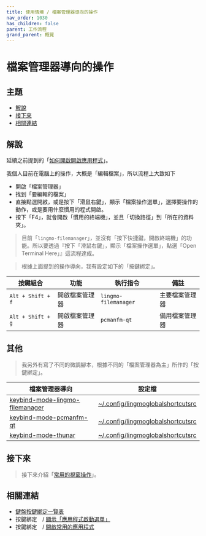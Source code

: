 ```yaml
---
title: 使用情境 / 檔案管理器導向的操作
nav_order: 1030
has_children: false
parent: 工作流程
grand_parent: 概覽
---
```



# 檔案管理器導向的操作




## 主題

* [解說](#解說)
* [接下來](#接下來)
* [相關連結](#相關連結)




## 解說

延續之前提到的「[如何開啟開啟應用程式](https://samwhelp.github.io/note-about-lingmo/read/guide/workflow/launch-application.html)」。


我個人目前在電腦上的操作，大概是「編輯檔案」，所以流程上大致如下

* 開啟「檔案管理器」
* 找到「要編輯的檔案」
* 直接點選開啟，或是按下「滑鼠右鍵」，顯示「檔案操作選單」，選擇要操作的動作，或是要用什麼慣用的程式開啟。
* 按下「F4」，就會開啟「慣用的終端機」，並且「切換路徑」到「所在的資料夾」。


> 目前「`lingmo-filemanager`」，並沒有「按下快捷鍵，開啟終端機」的功能。所以要透過『按下「滑鼠右鍵」，顯示「檔案操作選單」，點選「Open Terminal Here」』這流程達成。


> 根據上面提到的操作導向，我有設定如下的「按鍵綁定」。

| 按鍵組合          | 功能           | 執行指令                        | 備註            |
| ----------------- | -------------- | ------------------------------- | --------------- |
| `Alt + Shift + f` | 開啟檔案管理器 | `lingmo-filemanager`            | 主要檔案管理器  |
| `Alt + Shift + g` | 開啟檔案管理器 | `pcmanfm-qt`                    | 備用檔案管理器  |




## 其他

> 我另外有寫了不同的微調腳本，根據不同的「檔案管理器為主」所作的「按鍵綁定」。

| 檔案管理器導向 | 設定檔 |
| ------------- | ----- |
| [keybind-mode-lingmo-filemanager](https://github.com/samwhelp/lingmo-adjustment/tree/main/prototype/main/alternative-config/keybind/keybind-mode-lingmo-filemanager) | [~/.config/lingmoglobalshortcutsrc](https://github.com/samwhelp/lingmo-adjustment/blob/main/prototype/main/alternative-config/keybind/keybind-mode-lingmo-filemanager/asset/overlay/etc/skel/.config/lingmoglobalshortcutsrc#L42-L48) |
| [keybind-mode-pcmanfm-qt](https://github.com/samwhelp/lingmo-adjustment/tree/main/prototype/main/alternative-config/keybind/keybind-mode-pcmanfm-qt) | [~/.config/lingmoglobalshortcutsrc](https://github.com/samwhelp/lingmo-adjustment/blob/main/prototype/main/alternative-config/keybind/keybind-mode-pcmanfm-qt/asset/overlay/etc/skel/.config/lingmoglobalshortcutsrc#L42-L48) |
| [keybind-mode-thunar](https://github.com/samwhelp/lingmo-adjustment/tree/main/prototype/main/alternative-config/keybind/keybind-mode-thunar) | [~/.config/lingmoglobalshortcutsrc](https://github.com/samwhelp/lingmo-adjustment/blob/main/prototype/main/alternative-config/keybind/keybind-mode-thunar/asset/overlay/etc/skel/.config/lingmoglobalshortcutsrc#L42-L48) |




## 接下來

> 接下來介紹「[常用的視窗操作](https://samwhelp.github.io/note-about-lingmo/read/guide/workflow/window-control.html)」。




## 相關連結

* [鍵盤按鍵綁定一覽表](https://samwhelp.github.io/note-about-lingmo/read/cheatsheet/keybind.html#開啟應用程式--常用的應用程式)
* 按鍵綁定　/ [顯示「應用程式啟動選單」](https://samwhelp.github.io/note-about-lingmo/read/config/keybind/system-menu.html#顯示應用程式啟動選單)
* 按鍵綁定　/ [開啟常用的應用程式](https://samwhelp.github.io/note-about-lingmo/read/config/keybind/application-launch-favorite.html)
